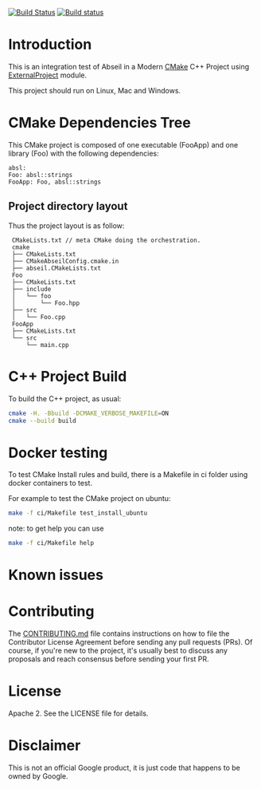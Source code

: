 [![Build Status](https://travis-ci.org/Mizux/cmake-abseil.svg?branch=master)](https://travis-ci.org/Mizux/cmake-abseil)
[![Build status](https://ci.appveyor.com/api/projects/status/fxxmf49bkboftmg5/branch/master?svg=true)](https://ci.appveyor.com/project/Mizux/cmake-abseil/branch/master)

# Introduction
This is an integration test of Abseil in a Modern [CMake](https://cmake.org/) C++ Project using
 [ExternalProject](https://cmake.org/cmake/help/latest/module/ExternalProject.html) module.

This project should run on Linux, Mac and Windows.

# CMake Dependencies Tree
This CMake project is composed of one executable (FooApp) and one library (Foo)
with the following dependencies:  
```
absl:
Foo: absl::strings
FooApp: Foo, absl::strings
```

## Project directory layout
Thus the project layout is as follow:
```
 CMakeLists.txt // meta CMake doing the orchestration.
 cmake
 ├── CMakeLists.txt
 ├── CMakeAbseilConfig.cmake.in
 ├── abseil.CMakeLists.txt
 Foo
 ├── CMakeLists.txt
 ├── include
 │   └── foo
 │       └── Foo.hpp
 ├── src
 │   └── Foo.cpp
 FooApp
 ├── CMakeLists.txt
 └── src
     └── main.cpp
```

# C++ Project Build
To build the C++ project, as usual:
```sh
cmake -H. -Bbuild -DCMAKE_VERBOSE_MAKEFILE=ON
cmake --build build
```

# Docker testing
To test CMake Install rules and build, there is a Makefile in ci folder using
docker containers to test.

For example to test the CMake project on ubuntu:
```sh
make -f ci/Makefile test_install_ubuntu
```

note: to get help you can use
```sh
make -f ci/Makefile help
```

# Known issues

# Contributing
The [CONTRIBUTING.md](./CONTRIBUTING.md) file contains instructions on how to
file the Contributor License Agreement before sending any pull requests (PRs).
Of course, if you're new to the project, it's usually best to discuss any
proposals and reach consensus before sending your first PR.

# License
Apache 2. See the LICENSE file for details.

# Disclaimer
This is not an official Google product, it is just code that happens to be
owned by Google.

